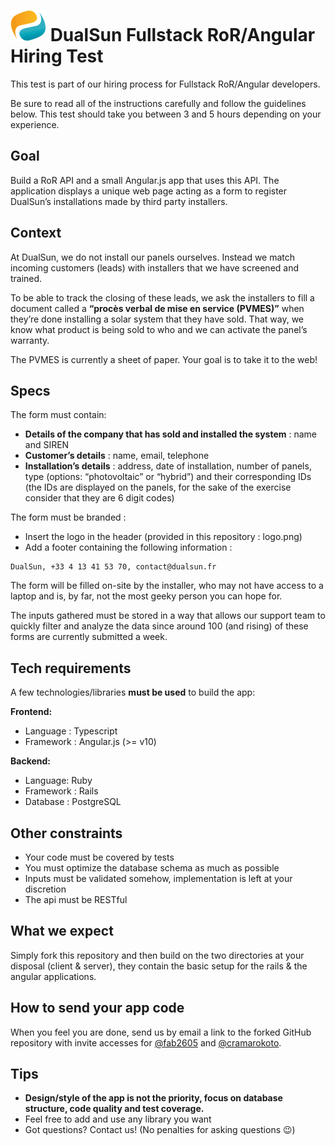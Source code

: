 # ![alt text](logo.png) DualSun Fullstack RoR/Angular Hiring Test

This test is part of our hiring process for Fullstack RoR/Angular developers.

Be sure to read all of the instructions carefully and follow the guidelines below. This test should take you between 3 and 5 hours depending on your experience.

## Goal

Build a RoR API and a small Angular.js app that uses this API. The application displays a unique web page acting as a form to register DualSun’s installations made by third party installers.

## Context

At DualSun, we do not install our panels ourselves. Instead we match incoming customers (leads) with installers that we have screened and trained.

To be able to track the closing of these leads, we ask the installers to fill a document called a **“procès verbal de mise en service (PVMES)”** when they’re done installing a solar system that they have sold. That way, we know what product is being sold to who and we can activate the panel’s warranty.

The PVMES is currently a sheet of paper. Your goal is to take it to the web!

## Specs

The form must contain:

- **Details of the company that has sold and installed the system** : name and SIREN
- **Customer’s details** : name, email, telephone
- **Installation’s details** : address, date of installation, number of panels, type (options: “photovoltaic” or “hybrid”) and their corresponding IDs (the IDs are displayed on the panels, for the sake of the exercise consider that they are 6 digit codes) 

The form must be branded :
- Insert the logo in the header (provided in this repository : logo.png)
- Add a footer containing the following information :
```
DualSun, +33 4 13 41 53 70, contact@dualsun.fr
```

The form will be filled on-site by the installer, who may not have access to a laptop and is, by far, not the most geeky person you can hope for.

The inputs gathered must be stored in a way that allows our support team to quickly filter and analyze the data since around 100 (and rising) of these forms are currently submitted a week.

## Tech requirements

A few technologies/libraries **must be used** to build the app:

**Frontend:**

- Language : Typescript
- Framework : Angular.js (>= v10)

**Backend:**

- Language: Ruby
- Framework : Rails
- Database : PostgreSQL

## Other constraints

- Your code must be covered by tests
- You must optimize the database schema as much as possible
- Inputs must be validated somehow, implementation is left at your discretion
- The api must be RESTful

## What we expect

Simply fork this repository and then build on the two directories at your disposal (client & server), they contain the basic setup for the rails & the angular applications.

## How to send your app code

When you feel you are done, send us by email a link to the forked GitHub repository with invite accesses for [@fab2605](https://github.com/fab2605) and [@cramarokoto](https://github.com/cramarokoto).

## Tips

- **Design/style of the app is not the priority, focus on database structure, code quality and test coverage.**
- Feel free to add and use any library you want
- Got questions? Contact us! (No penalties for asking questions 😉)


